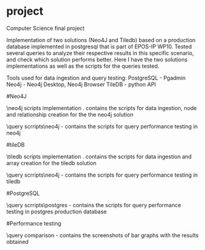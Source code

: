 # project
Computer Science final project

Implementation of two solutions (Neo4J and Tiledb) based on a production database implemented in postgresql that is part of EPOS-IP WP10.
Tested several queries to analyze their respective results in this specific scenario, and check which solution performs better.
Here I have the two solutions implementations as well as the scripts for the queries tested.

Tools used for data ingestion and query testing:
PostgreSQL - Pgadmin
Neo4j - Neo4j Desktop, Neo4j Browser
TileDB - python API


#Neo4J

\neo4j scripts implementation . contains the scripts for data ingestion, node and relationship creation for the the neo4j solution

\query scrripts\neo4j - contains the scripts for query performance testing in neo4j

#tileDB

\tiledb scripts implementation . contains the scripts for data ingestion and array creation for the tiledb solution

\query scrripts\neo4j - contains the scripts for query performance testing in tiledb

#PostgreSQL

\query scrripts\postgres - contains the scripts for query performance testing in postgres production database

#Performance testing

\query comparison - contains the screenshots of bar graphs with the results obtained




